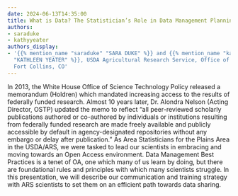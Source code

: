 ```yaml
---
date: 2024-06-13T14:35:00
title: What is Data? The Statistician’s Role in Data Management Planning
authors:
- saraduke
- kathyyeater
authors_display:
- '{{% mention_name "saraduke" "SARA DUKE" %}} and {{% mention_name "kathyyeater"
  "KATHLEEN YEATER" %}}, USDA Agricultural Research Service, Office of the Director,
  Fort Collins, CO'
---
```

In 2013, the White House Office of Science Technology Policy released a memorandum (Holdren) which mandated increasing access to the results of federally funded research.  Almost 10 years later, Dr. Alondra Nelson (Acting Director, OSTP) updated the memo to reflect “all peer-reviewed scholarly publications authored or co-authored by individuals or institutions resulting from federally funded research are made freely available and publicly accessible by default in agency-designated repositories without any embargo or delay after publication.”  As Area Statisticians for the Plains Area in the USDA/ARS, we were tasked to lead our scientists in embracing and moving towards an Open Access environment.  Data Management Best Practices is a tenet of OA, one which many of us learn by doing, but there are foundational rules and principles with which many scientists struggle. In this presentation, we will describe our communication and training strategy with ARS scientists to set them on an efficient path towards data sharing.  
